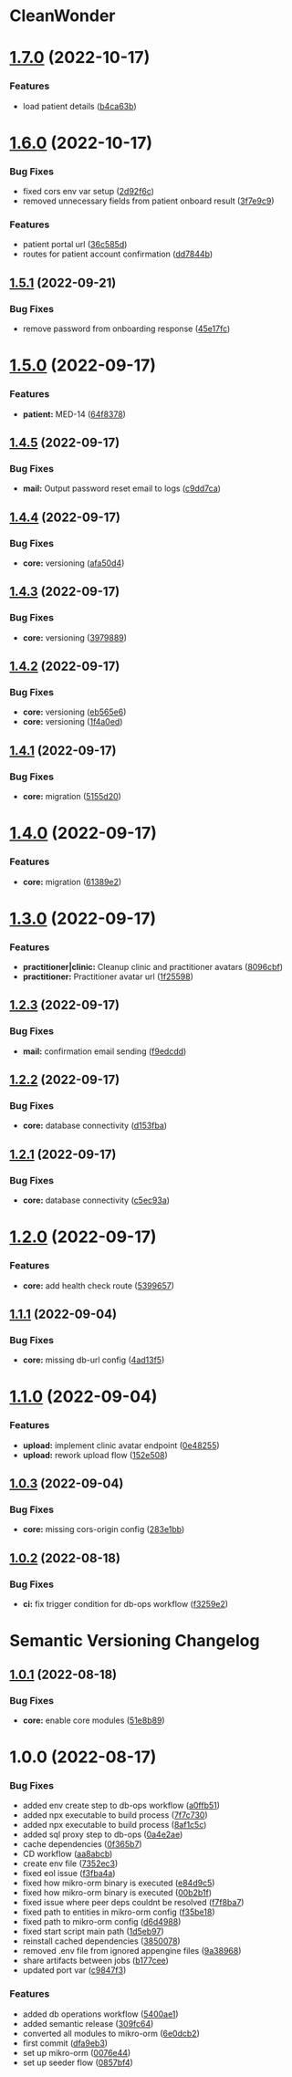 # CleanWonder

# [1.7.0](https://github.com/clean-wonder/core/compare/v1.6.0...v1.7.0) (2022-10-17)


### Features

* load patient details ([b4ca63b](https://github.com/clean-wonder/core/commit/b4ca63b4ed6eb23f34d42a12366c12eb2734025d))

# [1.6.0](https://github.com/clean-wonder/core/compare/v1.5.1...v1.6.0) (2022-10-17)


### Bug Fixes

* fixed cors env var setup ([2d92f6c](https://github.com/clean-wonder/core/commit/2d92f6ca5a437273e19050833fd76bb48c0ebfb6))
* removed unnecessary fields from patient onboard result ([3f7e9c9](https://github.com/clean-wonder/core/commit/3f7e9c92788160877096cbf87aeae8599e48581e))


### Features

* patient portal url ([36c585d](https://github.com/clean-wonder/core/commit/36c585d0d7f878ee37f3a9a397d130ac98717373))
* routes for patient account confirmation ([dd7844b](https://github.com/clean-wonder/core/commit/dd7844be35d441652f5f1adbe99dd81bb967d243))

## [1.5.1](https://github.com/clean-wonder/core/compare/v1.5.0...v1.5.1) (2022-09-21)


### Bug Fixes

* remove password from onboarding response ([45e17fc](https://github.com/clean-wonder/core/commit/45e17fce1d51fa7997c0e9f95828830dd08a729c))

# [1.5.0](https://github.com/clean-wonder/core/compare/v1.4.5...v1.5.0) (2022-09-17)


### Features

* **patient:** MED-14 ([64f8378](https://github.com/clean-wonder/core/commit/64f8378175ebc6029c86a523cdbf0735c6b8821a))

## [1.4.5](https://github.com/clean-wonder/core/compare/v1.4.4...v1.4.5) (2022-09-17)


### Bug Fixes

* **mail:** Output password reset email to logs ([c9dd7ca](https://github.com/clean-wonder/core/commit/c9dd7ca7505153765de491284e4e13653a5aa9c3))

## [1.4.4](https://github.com/clean-wonder/core/compare/v1.4.3...v1.4.4) (2022-09-17)


### Bug Fixes

* **core:** versioning ([afa50d4](https://github.com/clean-wonder/core/commit/afa50d4dde9ed8c19cc0c90ca737d82f26130983))

## [1.4.3](https://github.com/clean-wonder/core/compare/v1.4.2...v1.4.3) (2022-09-17)


### Bug Fixes

* **core:** versioning ([3979889](https://github.com/clean-wonder/core/commit/39798899a92dba0b03c46100049c7eda758e3235))

## [1.4.2](https://github.com/clean-wonder/core/compare/v1.4.1...v1.4.2) (2022-09-17)


### Bug Fixes

* **core:** versioning ([eb565e6](https://github.com/clean-wonder/core/commit/eb565e6e284b33977cef23b36db5637a7f5d4f34))
* **core:** versioning ([1f4a0ed](https://github.com/clean-wonder/core/commit/1f4a0ed41ed597f93f2cf3bfe3f103e947574847))

## [1.4.1](https://github.com/clean-wonder/core/compare/v1.4.0...v1.4.1) (2022-09-17)


### Bug Fixes

* **core:** migration ([5155d20](https://github.com/clean-wonder/core/commit/5155d2071cd7526c0ddf92eafb5e993dfacc775a))

# [1.4.0](https://github.com/clean-wonder/core/compare/v1.3.0...v1.4.0) (2022-09-17)


### Features

* **core:** migration ([61389e2](https://github.com/clean-wonder/core/commit/61389e2126786f3a6748b1e98cd46ff8b7cc8ab0))

# [1.3.0](https://github.com/clean-wonder/core/compare/v1.2.3...v1.3.0) (2022-09-17)


### Features

* **practitioner|clinic:** Cleanup clinic and practitioner avatars ([8096cbf](https://github.com/clean-wonder/core/commit/8096cbf1d14265958d8b91b8c15b3cec1beaff7f))
* **practitioner:** Practitioner avatar url ([1f25598](https://github.com/clean-wonder/core/commit/1f255986dd9aac0ecaa9f6f845d5008bf626bb3f))

## [1.2.3](https://github.com/clean-wonder/core/compare/v1.2.2...v1.2.3) (2022-09-17)


### Bug Fixes

* **mail:** confirmation email sending ([f9edcdd](https://github.com/clean-wonder/core/commit/f9edcdd294c179bfaf495aac36173212b93e5514))

## [1.2.2](https://github.com/clean-wonder/core/compare/v1.2.1...v1.2.2) (2022-09-17)


### Bug Fixes

* **core:** database connectivity ([d153fba](https://github.com/clean-wonder/core/commit/d153fba0b6a68c88281a87f2aa767cc0516411be))

## [1.2.1](https://github.com/clean-wonder/core/compare/v1.2.0...v1.2.1) (2022-09-17)


### Bug Fixes

* **core:** database connectivity ([c5ec93a](https://github.com/clean-wonder/core/commit/c5ec93a2804a65824c9ce78cdbbb1cc6b9cec5ca))

# [1.2.0](https://github.com/clean-wonder/core/compare/v1.1.1...v1.2.0) (2022-09-17)


### Features

* **core:** add health check route ([5399657](https://github.com/clean-wonder/core/commit/5399657f432f8a8e4249eca891c67230c0b8919a))

## [1.1.1](https://github.com/clean-wonder/core/compare/v1.1.0...v1.1.1) (2022-09-04)


### Bug Fixes

* **core:** missing db-url config ([4ad13f5](https://github.com/clean-wonder/core/commit/4ad13f501aad0186372ca2dd8b188e7d64119d69))

# [1.1.0](https://github.com/clean-wonder/core/compare/v1.0.3...v1.1.0) (2022-09-04)


### Features

* **upload:** implement clinic avatar endpoint ([0e48255](https://github.com/clean-wonder/core/commit/0e48255e67b1179ee4faacccc5cb6265e696a9a2))
* **upload:** rework upload flow ([152e508](https://github.com/clean-wonder/core/commit/152e508f83b1a2b9188c010248b7e91cd8b7f1b2))

## [1.0.3](https://github.com/clean-wonder/core/compare/v1.0.2...v1.0.3) (2022-09-04)


### Bug Fixes

* **core:** missing cors-origin config ([283e1bb](https://github.com/clean-wonder/core/commit/283e1bbc63f8ad07ea195c51b9c1cb9c65cb528a))

## [1.0.2](https://github.com/clean-wonder/core/compare/v1.0.1...v1.0.2) (2022-08-18)


### Bug Fixes

* **ci:** fix trigger condition for db-ops workflow ([f3259e2](https://github.com/clean-wonder/core/commit/f3259e2e441afac2b6a41b19475c76eba702ef7d))

# Semantic Versioning Changelog

## [1.0.1](https://github.com/clean-wonder/core/compare/v1.0.0...v1.0.1) (2022-08-18)


### Bug Fixes

* **core:** enable core modules ([51e8b89](https://github.com/clean-wonder/core/commit/51e8b89806a3eba493ea0e291368e3323f50dcce))

# 1.0.0 (2022-08-17)


### Bug Fixes

* added env create step to db-ops workflow ([a0ffb51](https://github.com/clean-wonder/core/commit/a0ffb51e280c948102e134851baf77b5b239b5a3))
* added npx executable to build process ([7f7c730](https://github.com/clean-wonder/core/commit/7f7c7302b93085c45be1c046261627edf7b1b11f))
* added npx executable to build process ([8af1c5c](https://github.com/clean-wonder/core/commit/8af1c5c801448b7a0bc3b59cce7af1561ec8a15f))
* added sql proxy step to db-ops ([0a4e2ae](https://github.com/clean-wonder/core/commit/0a4e2aeb3be35e7491611a3bfe1f6efa652ca2dd))
* cache dependencies ([0f365b7](https://github.com/clean-wonder/core/commit/0f365b7b5552a12fc1242c1eec7f22171e6145ea))
* CD workflow ([aa8abcb](https://github.com/clean-wonder/core/commit/aa8abcb8e5a68d8ffc9ff88ba3af73115b3a3145))
* create env file ([7352ec3](https://github.com/clean-wonder/core/commit/7352ec33b8bf260236bac34ead80a51258ebf1ab))
* fixed eol issue ([f3fba4a](https://github.com/clean-wonder/core/commit/f3fba4a993b08da30c2bd52882ce7f0f03270f05))
* fixed how mikro-orm binary is executed ([e84d9c5](https://github.com/clean-wonder/core/commit/e84d9c5da9e0519f9b52ba46ccc3698ca19a9109))
* fixed how mikro-orm binary is executed ([00b2b1f](https://github.com/clean-wonder/core/commit/00b2b1fad6c71103002e57c6898f2448d6f96074))
* fixed issue where peer deps couldnt be resolved ([f7f8ba7](https://github.com/clean-wonder/core/commit/f7f8ba7d822603e3ad31def6d6a6cf4dd75d95ba))
* fixed path to entities in mikro-orm config ([f35be18](https://github.com/clean-wonder/core/commit/f35be186915225bafd0a0a8f150ce6bd96071894))
* fixed path to mikro-orm config ([d6d4988](https://github.com/clean-wonder/core/commit/d6d49882dde88a1f60674f1b8837c167acc96665))
* fixed start script main path ([1d5eb97](https://github.com/clean-wonder/core/commit/1d5eb97a5b85d30fa12da7662e416be5d7379e49))
* reinstall cached dependencies ([3850078](https://github.com/clean-wonder/core/commit/3850078b50f600a96b5bfd97ddca6ce33ed55ee3))
* removed .env file from ignored appengine files ([9a38968](https://github.com/clean-wonder/core/commit/9a38968412a3dd80dd20424d56f0820faec262dd))
* share artifacts between jobs ([b177cee](https://github.com/clean-wonder/core/commit/b177cee522c9c4ffb003ca24ef74fb6b7baad127))
* updated port var ([c9847f3](https://github.com/clean-wonder/core/commit/c9847f3d6d0dacb3b6b00f6372ed8dca4df244f6))


### Features

* added db operations workflow ([5400ae1](https://github.com/clean-wonder/core/commit/5400ae141ba436f9d9b9d342679470e612b05b57))
* added semantic release ([309fc64](https://github.com/clean-wonder/core/commit/309fc64c05cbca64c3b4417340b8a09d435fb319))
* converted all modules to mikro-orm ([6e0dcb2](https://github.com/clean-wonder/core/commit/6e0dcb20020a6d980d1948e85ddf8eb9546c9ff4))
* first commit ([dfa9eb3](https://github.com/clean-wonder/core/commit/dfa9eb33805e5c83e70c3cc0364f181077146c72))
* set up mikro-orm ([0076e44](https://github.com/clean-wonder/core/commit/0076e441304af119b3bc07d419cd0e04d818b83c))
* set up seeder flow ([0857bf4](https://github.com/clean-wonder/core/commit/0857bf47ec513457a29fd6a38d6f271b88d98f77))
